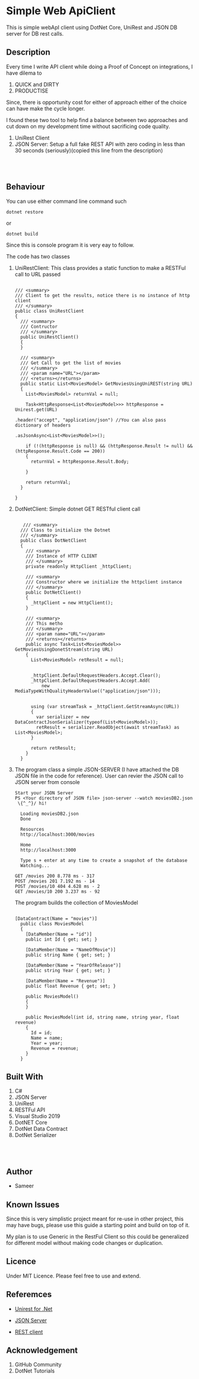 # Simple Web ApiClient
This is simple webApI client using DotNet Core, UniRest and JSON DB server for DB rest calls.


## Description
Every time I write API client while doing a Proof of Concept on integrations, I have dilema to 
  1. QUICK and DIRTY
  2. PRODUCTISE

Since, there is opportunity cost for either of approach either of the choice can have make the cycle longer.

I found these two tool to help find a balance between two approaches and cut down on my development time without sacrificing code quality. 
  1. UniRest Client 
  2. JSON Server: Setup a full fake REST API with zero coding in less than 30 seconds (seriously)(copied this line from the   description)

<br/><br/>

## Behaviour
You can use either command line command such 
 ```dotnet
 dotnet restore
 ```
  or
  ```dotnet
  dotnet build
```
Since this is console program it is very eay to follow. 

The code has two classes
  1. UniRestClient: This class provides a static function to make a RESTFul call to URL passed
      ``` dotnet
      
      /// <summary>
      /// Client to get the results, notice there is no instance of http client
      /// </summary>
      public class UniRestClient
      {
        /// <summary>
        /// Contructor
        /// </summary>
        public UniRestClient()
        {
        }

        /// <summary>
        /// Get Call to get the list of movies
        /// </summary>
        /// <param name="URL"></param>
        /// <returns></returns>
        public static List<MoviesModel> GetMoviesUsingUniREST(string URL)
        {
          List<MoviesModel> returnVal = null;

          Task<HttpResponse<List<MoviesModel>>> httpResponse = Unirest.get(URL)
                                                          .header("accept", "application/json") //You can also pass dictionary of headers
                                                          .asJsonAsync<List<MoviesModel>>();

          if (!(httpResponse is null) && (httpResponse.Result != null) && (httpResponse.Result.Code == 200))
          {
            returnVal = httpResponse.Result.Body;

          }

          return returnVal;
        }

      }
      ```
      
      
  2. DotNetClient: Simple dotnet GET RESTful client call
      ``` dotnet
         
         /// <summary>
        /// Class to initialize the Dotnet
        /// </summary>
        public class DotNetClient
        {
          /// <summary>
          /// Instance of HTTP CLIENT
          /// </summary>
          private readonly HttpClient _httpClient;

          /// <summary>
          /// Constructor where we initialize the httpclient instance
          /// </summary>
          public DotNetClient()
          {
            _httpClient = new HttpClient();
          }

          /// <summary>
          /// This metho
          /// </summary>
          /// <param name="URL"></param>
          /// <returns></returns>
          public async Task<List<MoviesModel>> GetMoviesUsingDonetStream(string URL)
          {
            List<MoviesModel> retResult = null;


            _httpClient.DefaultRequestHeaders.Accept.Clear();
            _httpClient.DefaultRequestHeaders.Accept.Add(
                new MediaTypeWithQualityHeaderValue(("application/json")));


            using (var streamTask = _httpClient.GetStreamAsync(URL))
            {
              var serializer = new DataContractJsonSerializer(typeof(List<MoviesModel>));
              retResult = serializer.ReadObject(await streamTask) as List<MoviesModel>;
            }

            return retResult;
          }
        }

      ```

3. The program class a simple JSON-SERVER (I have attached the DB JSON file in the code for reference).
    User can revier the JSON call to JSON server from console

      ```
      Start your JSON Server
      PS <Your directory of JSON file> json-server --watch moviesDB2.json
       \{^_^}/ hi!

        Loading moviesDB2.json
        Done

        Resources
        http://localhost:3000/movies

        Home
        http://localhost:3000

        Type s + enter at any time to create a snapshot of the database
        Watching...

      GET /movies 200 8.778 ms - 317
      POST /movies 201 7.192 ms - 14
      POST /movies/10 404 4.628 ms - 2
      GET /movies/10 200 3.237 ms - 92
      ```

      The program builds the collection of MoviesModel
      ``` dotnet

      [DataContract(Name = "movies")]
        public class MoviesModel
        {
          [DataMember(Name = "id")]
          public int Id { get; set; }

          [DataMember(Name = "NameOfMovie")]
          public string Name { get; set; }

          [DataMember(Name = "YearOfRelease")]
          public string Year { get; set; }

          [DataMember(Name = "Revenue")]
          public float Revenue { get; set; }

          public MoviesModel()
          { 
          }

          public MoviesModel(int id, string name, string year, float revenue)
          {
            Id = id;
            Name = name;
            Year = year;
            Revenue = revenue;
          }
        }
      ```

## Built With
1. C#
2. JSON Server
3. UniRest
4. RESTFul API
5. Visual Studio 2019
6. DotNET Core
7. DotNet Data Contract
8. DotNet Serializer


<br/><br/>

## Author
* Sameer

## Known Issues
Since this is very simplistic project meant for re-use in other project, this may have bugs, please use this guide a starting point and build on top of it. 

My plan is to use Generic in the RestFul Client so this could be generalized for different model without making code changes or duplication.

## Licence
Under MIT Licence. Please feel free to use and extend.

## Referemces
- [Unirest for .Net](https://github.com/Kong/unirest-net)

- [JSON Server](https://github.com/typicode/json-server)

- [REST client](https://docs.microsoft.com/en-us/dotnet/csharp/tutorials/console-webapiclient#processing-the-json-result)

## Acknowledgement
  1. GitHub Community
  2. DotNet Tutorials


